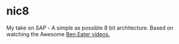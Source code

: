 # nic8

My take on _SAP_ - A simple as possible 8 bit architecture.
Based on watching the Awesome [Ben Eater videos.](https://eater.net/8bit/)
